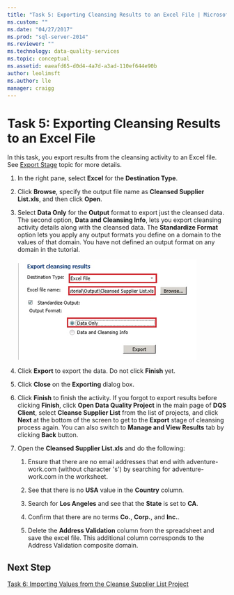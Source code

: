 ```yaml
---
title: "Task 5: Exporting Cleansing Results to an Excel File | Microsoft Docs"
ms.custom: ""
ms.date: "04/27/2017"
ms.prod: "sql-server-2014"
ms.reviewer: ""
ms.technology: data-quality-services
ms.topic: conceptual
ms.assetid: eaeafd65-d0d4-4a7d-a3ad-110ef644e90b
author: leolimsft
ms.author: lle
manager: craigg
---
```

# Task 5: Exporting Cleansing Results to an Excel File
  In this task, you export results from the cleansing activity to an Excel file. See [Export Stage](https://msdn.microsoft.com/library/hh213061.aspx#Export) topic for more details.  
  
1.  In the right pane, select **Excel** for the **Destination Type**.  
  
2.  Click **Browse**, specify the output file name as **Cleansed Supplier List.xls**, and then click **Open**.  
  
3.  Select **Data Only** for the **Output** format to export just the cleansed data. The second option, **Data and Cleansing Info**, lets you export cleansing activity details along with the cleansed data. The **Standardize Format** option lets you apply any output formats you define on a domain to the values of that domain. You have not defined an output format on any domain in the tutorial.  
  
     ![Export Cleansing Results Page](../../2014/tutorials/media/et-exportingcleansingresultstoanexcelfile.jpg "Export Cleansing Results Page")  
  
4.  Click **Export** to export the data. Do not click **Finish** yet.  
  
5.  Click **Close** on the **Exporting** dialog box.  
  
6.  Click **Finish** to finish the activity. If you forgot to export results before clicking **Finish**, click **Open Data Quality Project** in the main page of **DQS Client**, select **Cleanse Supplier List** from the list of projects, and click **Next** at the bottom of the screen to get to the **Export** stage of cleansing process again. You can also switch to **Manage and View Results** tab by clicking **Back** button.  
  
7.  Open the **Cleansed Supplier List.xls** and do the following:  
  
    1.  Ensure that there are no email addresses that end with adventure-work.com (without character 's') by searching for adventure-work.com in the worksheet.  
  
    2.  See that there is no **USA** value in the **Country** column.  
  
    3.  Search for **Los Angeles** and see that the **State** is set to **CA**.  
  
    4.  Confirm that there are no terms **Co.**, **Corp.**, and **Inc.**.  
  
    5.  Delete the **Address Validation** column from the spreadsheet and save the excel file. This additional column corresponds to the Address Validation composite domain.  
  
## Next Step  
 [Task 6: Importing Values from the Cleanse Supplier List Project](../../2014/tutorials/task-6-importing-values-from-the-cleanse-supplier-list-project.md)  
  
  
